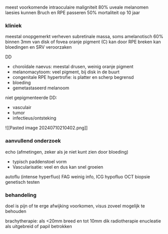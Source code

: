 meest voorkomende intraoculaire maligniteit
80% uveale melanomen
laesies kunnen Bruch en RPE passeren
50% mortaliteit op 10 jaar

### kliniek
meestal onopgemerkt
verheven subretinale massa, soms amelanotisch
60% binnen 3mm van disk of fovea
oranje pigment (C)
kan door RPE breken
kan bloedingen en SRV veroorzaken

DD
- choroïdale naevus: meestal drusen, weinig oranje pigment
- melanomacytoom: veel pigment, bij disk in de buurt
- congenitale RPE hypertrofie: is platter en scherp begrensd
- bloeding
- gemetastaseerd melanoom

niet gepigmenteerde DD:
- vasculair
- tumor
- infectieus/ontsteking

![[Pasted image 20240710210402.png]]

### aanvullend onderzoek
echo (afmetingen, zeker als je niet kunt zien door bloeding)
- typisch paddenstoel vorm
- Vascularisatie: veel en dus kan snel groeien

autoflu (intense hyperfluo)
FAG weinig info, ICG hypofluo
OCT
biopsie
genetisch testen

### behandeling
doel is pijn of te erge afwijking voorkomen, visus zoveel mogelijk te behouden

brachytherapie: als <20mm breed en tot 10mm dik
radiotherapie
enucleatie als uitgebreid of papil betrokken

